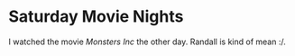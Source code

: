# Saturday Movie Nights 
I watched the movie *Monsters Inc* the other day. Randall is kind of mean :/. 

